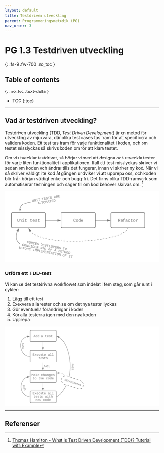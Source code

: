 ```yaml
---
layout: default
title: Testdriven utveckling
parent: Programmeringsmetodik (PG)
nav_order: 3
---
```


# PG 1.3 Testdriven utveckling
{: .fs-9 .fw-700 .no_toc }

## Table of contents
{: .no_toc .text-delta }

- TOC
{:toc}

---

## Vad är testdriven utveckling?

Testdriven utveckling (TDD, *Test Driven Development*) är en metod för utveckling av mjukvara, där olika test cases tas fram för att specificera och validera koden. Ett test tas fram för varje funktionalitet i koden, och om testet misslyckas så skrivs koden om för att klara testet.

Om vi utvecklar testdrivet, så börjar vi med att designa och utveckla tester för varje liten funktionalitet i applikationen. Ifall ett test misslyckas skriver vi sedan om koden och ändrar tills det fungerar, innan vi skriver ny kod. När vi så skriver väldigt lite kod åt gången undviker vi att upprepa oss, och koden blir från början väldigt enkel och bugg-fri. Det finns olika TDD-ramverk som automatiserar testningen och säger till om kod behöver skrivas om. [^1]

![tdd-workflow](../assets/tdd.png)

### Utföra ett TDD-test

Vi kan se det testdrivna workflowet som indelat i fem steg, som går runt i cykler:

1. Lägg till ett test
2. Exekvera alla tester och se om det nya testet lyckas
3. Gör eventuella förändringar i koden
4. Kör alla testerna igen med den nya koden
5. Upprepa

![tdd-5-steps](../assets/tdd-steps.png)

---

## Referenser

[^1]: [Thomas Hamilton - What is Test Driven Development (TDD)? Tutorial with Example](https://www.guru99.com/test-driven-development.html)